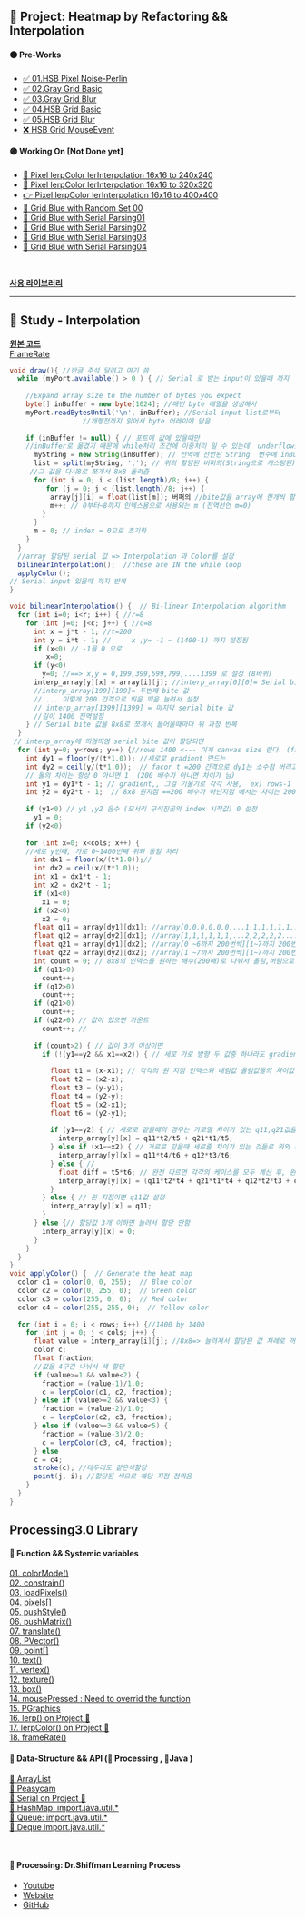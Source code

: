 ## 🎯 Project: Heatmap by Refactoring && Interpolation   
#### 🟠 Pre-Works  
* [:white_check_mark: 01.HSB Pixel Noise-Perlin](https://github.com/minchjung/processing3.0/commit/5eb564780b49d74e4ba613e2fb4b23739890c62a)  
* [:white_check_mark: 02.Gray Grid Basic](https://github.com/minchjung/processing3.0/commit/f6dd84972d2e8de67d7b1a5367915c430f357d53)  
* [:white_check_mark: 03.Gray Grid Blur](https://github.com/minchjung/processing3.0/commit/a1ec1397cc06c6f0cd924a4250b7550ac959cce8)  
* [:white_check_mark: 04.HSB Grid Basic](https://github.com/minchjung/processing3.0/commit/88a08d6d1a308f5b0ecf8a9aaf70f3be180f5891)   
* [:white_check_mark: 05.HSB Grid Blur](https://github.com/minchjung/processing3.0/commit/9ac638407579eb7f734a2da2a06462141cb32af4)  
* [:x: HSB Grid MouseEvent](https://github.com/minchjung/processing3.0/commit/a258af83b770b330eec3ff04bf2abfa14688b81b)  
#### 🟣 Working On  [Not Done yet] 
* [:balloon: Pixel lerpColor lerInterpolation 16x16 to 240x240](https://github.com/minchjung/processing3.0/commit/01221a6c4aad188f886cc5b4699cd3ed9a4c4985)  
* [:balloon: Pixel lerpColor lerInterpolation 16x16 to 320x320](https://github.com/minchjung/processing3.0/commit/10891942edd978d1e93fdf007e40d6474c53ba1a)    
* [:point_right: Pixel lerpColor lerInterpolation 16x16 to 400x400](https://github.com/minchjung/processing3.0/commit/c26e4a2f49e489497fdf838975d4bacb418cc3cc)  
* [:balloon: Grid Blue with Random Set 00](https://github.com/minchjung/processing3.0/commit/4062ccdd8389fe838efb2d272532538fa0192eaa)  
* [:balloon: Grid Blue with Serial Parsing01](https://github.com/minchjung/processing3.0/commit/cdbf3628de6a8c12950a15dee3f85843e55f9955)  
* [:balloon: Grid Blue with Serial Parsing02](https://github.com/minchjung/processing3.0/commit/79d615e1bf78aa0f8a8141ca9ec017aff3ac6e23)    
* [:balloon: Grid Blue with Serial Parsing03]()  
* [:balloon: Grid Blue with Serial Parsing04]()  
<br>

[**사용 라이브러리**](#processing30-library)
  
----
## 📕 Study - Interpolation 

[**원본 코드**](https://forum.processing.org/two/discussion/26588/how-to-simplify-this-code-heat-map)  
[FrameRate](https://processing.org/reference/frameRate_.html)
```java
void draw(){ //한글 주석 달려고 여기 씀 
  while (myPort.available() > 0 ) { // Serial 로 받는 input이 있을때 까지 
 
    //Expand array size to the number of bytes you expect
    byte[] inBuffer = new byte[1024]; //매번 byte 배열을 생성해서 
    myPort.readBytesUntil('\n', inBuffer); //Serial input list로부터 
                  //개행전까지 읽어서 byte 어레이에 담음
 
    if (inBuffer != null) { // 포트에 값에 있을때만  
    //inBuffer로 옮겼기 때문에 while처리 조건에 이중처리 일 수 있는데  underflow를 꼼꼼하게 체크하기 위함인듯)
      myString = new String(inBuffer); // 전역에 선언된 String  변수에 inBuffer배열값을 String으로 할당
      list = split(myString, ','); // 위의 할당된 버퍼의(String으로 캐스팅된)bite값을 콤마(,) 단위로 쪼개서 리스트
     //그 값을 다시8로 쪼개서 8x8 돌려줌 
      for (int i = 0; i < (list.length)/8; i++) { 
         for (j = 0; j < (list.length)/8; j++) {
          array[j][i] = float(list[m]); 버퍼의 //bite값을 array에 한개씩 할당
          m++; // 0부터~8까지 인덱스용으로 사용되는 m (전역선언 m=0)
        }
      }
      m = 0; // index = 0으로 초기화 
    }
  } 
  //array 할당된 serial 값 => Interpolation 과 Color를 설정
  bilinearInterpolation();  //these are IN the while loop
  applyColor();
// Serial input 있을때 까지 반복  
}
```
```java
void bilinearInterpolation() {  // Bi-linear Interpolation algorithm
  for (int i=0; i<r; i++) { //r=8
    for (int j=0; j<c; j++) { //c=8
      int x = j*t - 1; //t=200 
      int y = i*t - 1; //     x ,y= -1 ~ (1400-1) 까지 설정됨  
      if (x<0) // -1을 0 으로 
         x=0;
      if (y<0)
        y=0; //==> x,y = 0,199,399,599,799,....1399 로 설정 (8바퀴) 
      interp_array[y][x] = array[i][j]; //interp_array[0][0]= Serial bite 값을 순서대로 할당(float임)   
      //interp_array[199][199]= 두번째 bite 값 
      // ... 이렇게 200 간격으로 띄음 띄음 늘려서 설정
      // interp_array[1399][1399] = 마지막 serial bite 값 
      //길이 1400 전역설정
    } // Serial bite 값을 8x8로 쪼개서 들어올때마다 위 과정 반복 
  }
 // interp_array에 띄엄띄엄 serial bite 값이 할당되면 
  for (int y=0; y<rows; y++) {//rows 1400 <--- 이게 canvas size 란다. (factor t=200으로 계산됨)
    int dy1 = floor(y/(t*1.0)); //세로로 gradient 만드는 
    int dy2 = ceil(y/(t*1.0));  // facor t =200 간격으로 dy1는 소수점 버리고 dy2는 올림으로 설정 
    // 둘의 차이는 항상 0 아니면 1  (200 배수가 아니면 차이가 남)
    int y1 = dy1*t - 1; // gradient,, 그걸 기울기로 각각 사용,  ex) rows-1 일때 y1=1199, y2=1399 
    int y2 = dy2*t - 1;  // 8x8 원지점 ==200 배수가 아닌지점 에서는 차이는 200씩 
   
    if (y1<0) // y1 ,y2 음수 (모서리 구석진곳의 index 시작값) 0 설정
      y1 = 0;
    if (y2<0)
      
    for (int x=0; x<cols; x++) { 
    //세로 y번째, 가로 0~1400번째 위와 동일 처리
      int dx1 = floor(x/(t*1.0));// 
      int dx2 = ceil(x/(t*1.0));
      int x1 = dx1*t - 1;
      int x2 = dx2*t - 1;
      if (x1<0)
        x1 = 0;
      if (x2<0)
        x2 = 0;
      float q11 = array[dy1][dx1]; //array[0,0,0,0,0,0,...1,1,1,1,1,1,....2,2,2,2,2.....3,3,3,3,3,....6,6,6,6,6 200번씩][0~6까지 200번씩] 
      float q12 = array[dy2][dx1]; //array[1,1,1,1,1,1,...2,2,2,2,2.....3,3,3,3,3,....6,6,6,6,6......7,7,7,7..200번씩][0~6까지 200번씩]
      float q21 = array[dy1][dx2]; //array[0 ~6까지 200번씩][1~7까지 200번씩]
      float q22 = array[dy2][dx2]; //array[1 ~7까지 200번씩][1~7까지 200번씩]     
      int count = 0; // 8x8의 인덱스를 원하는 배수(200배)로 나눠서 올림,버림으로 쪼개고, 4 -direction[상하좌우]로 조합한것  
      if (q11>0)
        count++;
      if (q12>0)
        count++;
      if (q21>0)
        count++;
      if (q22>0) // 값이 있으면 카운트 
        count++; // 
 
      if (count>2) { // 값이 3개 이상이면 
        if (!(y1==y2 && x1==x2)) { // 세로 가로 방향 두 값중 하나라도 gradient 적용 인덱스 다를때 ==> 원래 지점이 아닌 늘려진 index일때만 
 
          float t1 = (x-x1); // 각각의 원 지점 인덱스와 내림값 올림값들의 차이값 =new gradient 설정  
          float t2 = (x2-x); 
          float t3 = (y-y1);
          float t4 = (y2-y);
          float t5 = (x2-x1);
          float t6 = (y2-y1);
 
          if (y1==y2) { // 세로로 같을때의 경우는 가로열 차이가 있는 q11,q21값을   (올림설정값-원래값 +원래값-내림설정값)/(가로 최대 차이) 
            interp_array[y][x] = q11*t2/t5 + q21*t1/t5;
          } else if (x1==x2) { // 가로로 같을때 세로줄 차이가 있는 것들로 위와 동일 
            interp_array[y][x] = q11*t4/t6 + q12*t3/t6;
          } else { // 
            float diff = t5*t6; // 완전 다르면 각각의 케이스를 모두 계산 후, 완전 차이나는 t5,t6로 기울기 깍아줌;;;;;
            interp_array[y][x] = (q11*t2*t4 + q21*t1*t4 + q12*t2*t3 + q22*t1*t3)/diff;
          }
        } else { // 원 지점이면 q11값 설정
          interp_array[y][x] = q11;
        }
      } else {// 할당값 3개 이하면 늘려서 할당 안함 
        interp_array[y][x] = 0;
      }
    }
  }
}
void applyColor() {  // Generate the heat map 
  color c1 = color(0, 0, 255);  // Blue color
  color c2 = color(0, 255, 0);  // Green color
  color c3 = color(255, 0, 0);  // Red color
  color c4 = color(255, 255, 0);  // Yellow color
 
  for (int i = 0; i < rows; i++) {//1400 by 1400
    for (int j = 0; j < cols; j++) {
      float value = interp_array[i][j]; //8x8=> 늘려져서 할당된 값 차례로 꺼냄  
      color c;
      float fraction;
      //값을 4구간 나눠서 색 할당 
      if (value>=1 && value<2) {
        fraction = (value-1)/1.0; 
        c = lerpColor(c1, c2, fraction);
      } else if (value>=2 && value<3) {
        fraction = (value-2)/1.0;
        c = lerpColor(c2, c3, fraction);
      } else if (value>=3 && value<5) {
        fraction = (value-3)/2.0;
        c = lerpColor(c3, c4, fraction);
      } else
      c = c4;
      stroke(c); //테두리도 같은색할당
      point(j, i); //할당된 색으로 해당 지점 점찍음
    }
  }
}
```

  
## Processing3.0 Library
#### :link:  Function && Systemic variables  
[01. colorMode()](https://processing.org/reference/colorMode_.html)  
[02. constrain()](https://processing.org/reference/constrain_.html)  
[03. loadPixels()](https://processing.org/reference/loadPixels_.html)  
[04. pixels[]](https://processing.org/reference/pixels.html)  
[05. pushStyle()](https://www.processing.org/reference/pushStyle_.html)  
[06. pushMatrix()](https://processing.org/reference/pushMatrix_.html)    
[07. translate()](https://processing.org/reference/translate_.html)    
[08. PVector()](https://processing.org/reference/PVector.html)  
[09. point[]](https://processing.org/reference/point_.html)  
[10. text()](https://processing.org/reference/text_.html)    
[11. vertex()](https://processing.org/reference/vertex_.html)    
[12. texture()](https://processing.org/reference/texture_.html)    
[13. box()](https://processing.org/reference/box_.html)   
[14. mousePressed : Need to overrid the function](https://processing.org/reference/mousePressed_.html)    
[15. PGraphics](https://processing.org/reference/PGraphics.html)   
[16. lerp()  on Project 🎯](https://processing.org/reference/lerp_.html)    
[17. lerpColor() on Project 🎯](https://www.processing.org/reference/lerpColor_.html)    
[18. frameRate()](https://processing.org/reference/frameRate_.html)  

#### :link: Data-Structure && API (:eggplant: Processing ,  :chestnut:Java )
[:eggplant: ArrayList](https://processing.org/reference/ArrayList.html)     
[:eggplant: Peasycam](http://mrfeinberg.com/peasycam/)  
[:eggplant: Serial on Project 🎯](https://www.processing.org/reference/libraries/serial/Serial.html)  
[:chestnut: HashMap: import.java.util.*](https://processing.org/reference/HashMap.html)  
[:chestnut: Queue: import.java.util.*](https://forum.processing.org/two/discussion/23900/fifo-and-lifo)  
[:chestnut: Deque import.java.util.*](https://forum.processing.org/two/discussion/23900/fifo-and-lifo)  

<br>  

#### 🔗 Processing: Dr.Shiffman Learning Process     
* [ Youtube](https://www.youtube.com/channel/UCvjgXvBlbQiydffZU7m1_aw)  
* [ Website]( https://thecodingtrain.com/)  
* [ GitHub](https://github.com/CodingTrain)  
